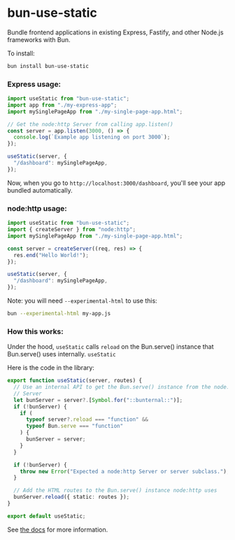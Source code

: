 # bun-use-static

Bundle frontend applications in existing Express, Fastify, and other Node.js frameworks with Bun.

To install:

```bash
bun install bun-use-static
```

### Express usage:

```ts
import useStatic from "bun-use-static";
import app from "./my-express-app";
import mySinglePageApp from "./my-single-page-app.html";

// Get the node:http Server from calling app.listen()
const server = app.listen(3000, () => {
  console.log(`Example app listening on port 3000`);
});

useStatic(server, {
  "/dashboard": mySinglePageApp,
});
```

Now, when you go to `http://localhost:3000/dashboard`, you'll see your app bundled automatically.

### node:http usage:

```ts
import useStatic from "bun-use-static";
import { createServer } from "node:http";
import mySinglePageApp from "./my-single-page-app.html";

const server = createServer((req, res) => {
  res.end("Hello World!");
});

useStatic(server, {
  "/dashboard": mySinglePageApp,
});
```

Note: you will need `--experimental-html` to use this:

```bash
bun --experimental-html my-app.js
```

### How this works:

Under the hood, `useStatic` calls `reload` on the Bun.serve() instance that Bun.serve() uses internally. `useStatic`

Here is the code in the library:

```ts
export function useStatic(server, routes) {
  // Use an internal API to get the Bun.serve() instance from the node:http
  // Server
  let bunServer = server?.[Symbol.for("::bunternal::")];
  if (!bunServer) {
    if (
      typeof server?.reload === "function" &&
      typeof Bun.serve === "function"
    ) {
      bunServer = server;
    }
  }

  if (!bunServer) {
    throw new Error("Expected a node:http Server or server subclass.");
  }

  // Add the HTML routes to the Bun.serve() instance node:http uses
  bunServer.reload({ static: routes });
}

export default useStatic;
```

See [the docs](https://bun.sh/docs/bundler/fullstack) for more information.

